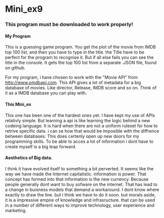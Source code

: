 # Mini_ex9

### This program must be downloaded to work properly!

#### My Program
This is a guessing game program. You get the plot of the movie from IMDB top 100 list, and then you have to type in the title. the Title have to be perfect for the program to recognise it. But if all else fails you can see the title in the console. It gets the top 100 list from a separate .JSON file, found on github.

For my program, i have chosen to work with the "Movie API" from http://www.omdbapi.com. This API gives a lot of metadata for a big database of movies. Like director, Release, IMDB score and so on. Think of it as a IMDB database you can play with. 

#### This Mini_ex
This one has been one of the hardest ones yet. I have kept my use of APIs relativly simple. But learning a api is like learning the logic behind a new codeing language. It is hard when there are not a uniform ruleset for how to retrive specific data. i can se how that would be imposible with the diffrence between databases. This does certenly open up new doors for my programming skills. To be able to acces a lot of information i dont have to create myself is a big leap forward.

#### Aesthetics of Big data.
I think it have evolved itself to something a bit perverted. It seems like the way we have made the Internet capitalistic. information is power. That concept has formed into that information is the new currency. Because people generally dont want to buy sofware on the internet. That has lead to a change in buisness models that demand a workaround. I dont know where exactly to draw the line. but i think we have to do it soon. but morals aside, it is a impressive empire of knowledge and infrasructure. that can be used in a number of different ways to improve technology, user experience and marketing. 
